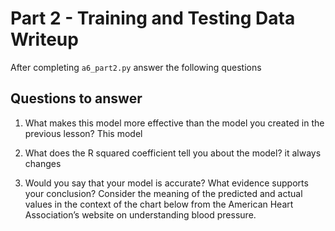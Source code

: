 # Part 2 - Training and Testing Data Writeup

After completing `a6_part2.py` answer the following questions

## Questions to answer

1. What makes this model more effective than the model you created in the previous lesson?
This model 

2. What does the R squared coefficient tell you about the model?
it always changes 

3. Would you say that your model is accurate? What evidence supports your conclusion? Consider the meaning of the predicted and actual values in the context of the chart below from the American Heart Association’s website on understanding blood pressure.